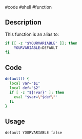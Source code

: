 #code #shell #function 

## Description
This function is an alias to:

```bash
if [[ -z "$YOURVARIABLE" ]]; then
	YOURVARIABLE=DEFAULT
fi
```

## Code

```bash
default() {  
  local var="$1"  
  local def="$2"  
  if [ -z "${!var}" ]; then  
    eval "$var=\"$def\""  
  fi  
}
```

## Usage

```bash
default YOURVARIABLE false
```